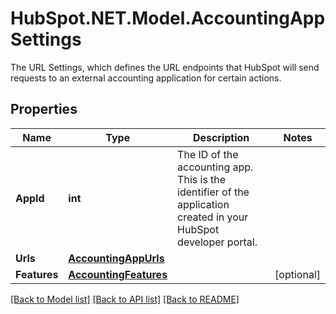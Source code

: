 # HubSpot.NET.Model.AccountingAppSettings
The URL Settings, which defines the URL endpoints that HubSpot will send requests to an external accounting application for certain actions.

## Properties

Name | Type | Description | Notes
------------ | ------------- | ------------- | -------------
**AppId** | **int** | The ID of the accounting app. This is the identifier of the application created in your HubSpot developer portal. | 
**Urls** | [**AccountingAppUrls**](AccountingAppUrls.md) |  | 
**Features** | [**AccountingFeatures**](AccountingFeatures.md) |  | [optional] 

[[Back to Model list]](../README.md#documentation-for-models) [[Back to API list]](../README.md#documentation-for-api-endpoints) [[Back to README]](../README.md)

